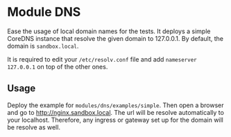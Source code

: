 # Module DNS

Ease the usage of local domain names for the tests. It deploys a simple CoreDNS instance that resolve the given domain to 127.0.0.1. By default, the domain is `sandbox.local`.

It is required to edit your `/etc/resolv.conf` file and add `nameserver 127.0.0.1` on top of the other ones.

## Usage

Deploy the example for `modules/dns/examples/simple`. Then open a browser and go to http://nginx.sandbox.local. The url will be resolve automatically to your localhost. Therefore, any ingress or gateway set up for the domain will be resolve as well.
